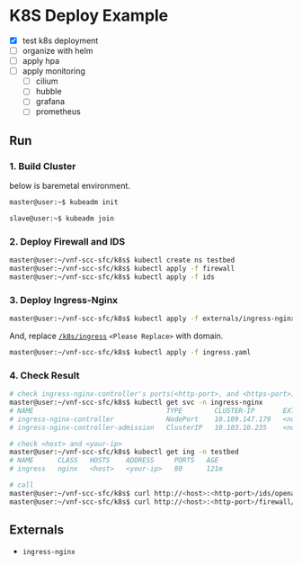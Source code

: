 # K8S Deploy Example

- [x] test k8s deployment
- [ ] organize with helm
- [ ] apply hpa
- [ ] apply monitoring
  - [ ] cilium
  - [ ] hubble
  - [ ] grafana
  - [ ] prometheus

## Run

### 1. Build Cluster

below is baremetal environment.

```bash
master@user:~$ kubeadm init
```


```bash
slave@user:~$ kubeadm join
```

### 2. Deploy Firewall and IDS

```bash
master@user:~/vnf-scc-sfc/k8s$ kubectl create ns testbed
master@user:~/vnf-scc-sfc/k8s$ kubectl apply -f firewall
master@user:~/vnf-scc-sfc/k8s$ kubectl apply -f ids
```

### 3. Deploy Ingress-Nginx

```bash
master@user:~/vnf-scc-sfc/k8s$ kubectl apply -f externals/ingress-nginx-baremetal-deploy.yaml
```

And, replace [`/k8s/ingress`](/k8s/ingress.yaml) `<Please Replace>` with domain.

```bash
master@user:~/vnf-scc-sfc/k8s$ kubectl apply -f ingress.yaml
```

### 4. Check Result

```bash
# check ingress-nginx-controller's ports(<http-port>, and <https-port>)
master@user:~/vnf-scc-sfc/k8s$ kubectl get svc -n ingress-nginx 
# NAME                                 TYPE        CLUSTER-IP       EXTERNAL-IP   PORT(S)                                   AGE
# ingress-nginx-controller             NodePort    10.109.147.179   <none>        80:<http-port>/TCP,443:<https-port>/TCP   123m
# ingress-nginx-controller-admission   ClusterIP   10.103.10.235    <none>        443/TCP                                   123m

# check <host> and <your-ip>
master@user:~/vnf-scc-sfc/k8s$ kubectl get ing -n testbed
# NAME      CLASS   HOSTS    ADDRESS     PORTS   AGE
# ingress   nginx   <host>   <your-ip>   80      121m

# call
master@user:~/vnf-scc-sfc/k8s$ curl http://<host>:<http-port>/ids/openapi.json
master@user:~/vnf-scc-sfc/k8s$ curl http://<host>:<http-port>/firewall/openapi.json
```

## Externals

- `ingress-nginx`